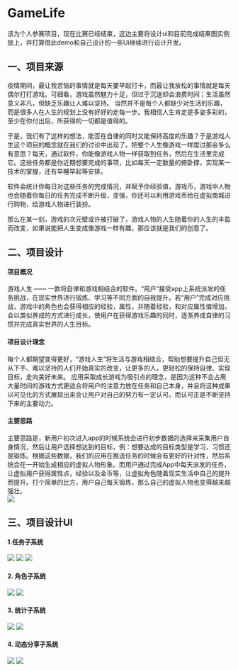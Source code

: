 # GameLife
该为个人参赛项目，现在比赛已经结束，这边主要将设计ui和目前完成结果图实例放上，并打算借此demo和自己设计的一些Ui继续进行设计开发。
## 一、项目来源
疫情期间，最让我苦恼的事情就是每天要早起打卡，而最让我放松的事情就是每天偶尔打打游戏。可细看，游戏虽然魅力十足，但过于沉迷却会浪费时间；生活虽然意义非凡，但缺乏乐趣让人难以坚持。
当然并不是每个人都缺少对生活的乐趣，而是很多人在人生的规划上没有好好的走每一步。我相信人生肯定是多姿多彩的，至少在你付出后，所获得的一切都是值得的。<br>

于是，我们有了这样的想法，能否在自律的同时又能保持高度的乐趣？于是游戏人生这个项目的概念就在我们的讨论中出现了。把整个人生像游戏一样度过那会多么有意思？每天，通过软件，你能像游戏人物一样获取到任务，然后在生活里完成它。这些任务都是你近期想要完成的事项，比如每天一定数量的俯卧撑，实现某一技术的掌握，还有早睡早起等安排。<br>

软件会统计你每日对这些任务的完成情况，并赋予你经验值，游戏币，游戏中人物也会随着你每日的任务完成不断升级，变强，你还可以利用游戏币给在虚拟商城进行购物，给游戏人物进行装扮。<br>

那么在某一刻，游戏的次元壁或许被打破了，游戏人物的人生随着你的人生的丰盈而改变，如果说能把人生变成像游戏一样有趣，那应该就是我们的创意了。
## 二、项目设计
#### 项目概况
游戏人生 —— 一款将自律和游戏相结合的软件。“用户”接受app上系统派发的任务挑战，在现实世界进行锻炼、学习等不同方面的自我提升。若“用户”完成对应挑战，游戏中的角色也会获得相应的经验，属性，并随着经验，和对应属性值增加，会以类似养成的方式进行成长，使用户在获得游戏乐趣的同时，逐渐养成自律的习惯并完成真实世界的人生目标。
#### 项目设计理念
每个人都期望变得更好，“游戏人生”将生活与游戏相结合，帮助想要提升自己但无从下手、难以坚持的人们开始真实的改变，让更多的人，更轻松的保持自律、实现目标，走向美好未来。
应用采取成长游戏为吸引点的理念，是因为这种不会占用大量时间的游戏方式更适合将用户的注意力放在任务和自己本身，并且将这种成果以可见化的方式展现出来会让用户对自己的努力有一定认可。而认可正是不断坚持下来的主要动力。
#### 主要思路
主要思路是，新用户初次进入app的时候系统会进行初步数据的选择来采集用户自身情况，然后让用户选择想达到的目标，例：想要达成的目标类型是学习，习惯还是锻炼。根据这些数据，我们的应用在推送任务的时候会有更好的针对性，然后系统会在一开始生成相应的虚拟人物形象。而用户通过完成App中每天派发的任务，让虚拟用户获得属性点，经验以及金币等，让虚拟角色随着现实生活中自己的提升而提升。打个简单的比方，用户自己每天锻炼，那么自己的虚拟人物也变得越来越强壮。<br>
![](http://kan.027cgb.com/630788/%E6%B8%B8%E6%88%8F%E6%80%9D%E8%B7%AF.jpg)
## 三、项目设计UI
#### 1.任务子系统<br>
![](http://kan.027cgb.com/630788/%E9%80%89%E6%8B%A9.jpg)
![](http://kan.027cgb.com/630788/%E6%B7%BB%E5%8A%A0%E4%BB%BB%E5%8A%A1.jpg)
![](http://kan.027cgb.com/630788/S00621-174116.jpg)
#### 2. 角色子系统
![](http://kan.027cgb.com/630788/%E6%88%91%E7%9A%84%E8%B5%84%E6%96%99_%E8%8F%9C%E5%8D%95%E6%A0%8F.jpg)
![](http://kan.027cgb.com/630788/%E8%A1%A3%E5%B8%BD%E9%97%B4.jpg)
#### 3. 统计子系统 
![](http://kan.027cgb.com/630788/%E4%BA%BA%E7%94%9F%E8%BF%9B%E5%B1%95_%E8%8F%9C%E5%8D%95%E6%A0%8F.jpg)
![](http://kan.027cgb.com/630788/%E6%95%B0%E6%8D%AE%E7%BB%9F%E8%AE%A11_%E8%8F%9C%E5%8D%95%E6%A0%8F.jpg)
#### 4. 动态分享子系统
![](http://kan.027cgb.com/630788/%E7%A4%BE%E4%BA%A4_%E8%8F%9C%E5%8D%95%E6%A0%8F.jpg)
![](http://kan.027cgb.com/630788/%E9%97%B9%E9%92%9F.gif)
